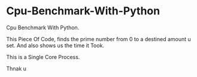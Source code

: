 # Cpu-Benchmark-With-Python
Cpu Benchmark With Python.

This Piece Of Code, finds the prime number from 0 to a destined amount u set.
And also shows us the time it Took.

This is a Single Core Process.

Thnak u
